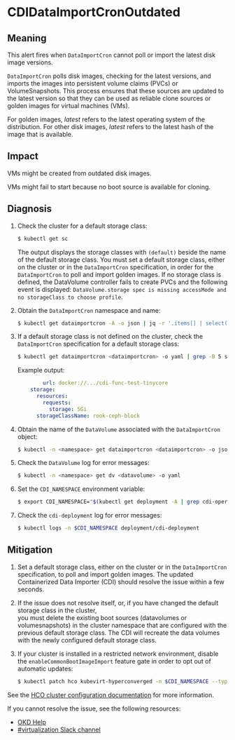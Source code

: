 # CDIDataImportCronOutdated
<!-- Edited by apinnick, Oct. 2022-->

## Meaning

This alert fires when `DataImportCron` cannot poll or import the latest disk
image versions.

`DataImportCron` polls disk images, checking for the latest versions, and
imports the images into persistent volume claims (PVCs) or VolumeSnapshots. This
process ensures that these sources are updated to the latest version so that
they can be used as reliable clone sources or golden images for virtual machines
(VMs).

For golden images, _latest_ refers to the latest operating system of the
distribution. For other disk images, _latest_ refers to the latest hash of the
image that is available.

## Impact

VMs might be created from outdated disk images.

VMs might fail to start because no boot source is available for cloning.

## Diagnosis

1. Check the cluster for a default storage class:

   ```bash
   $ kubectl get sc
   ```

   The output displays the storage classes with `(default)` beside the name of
   the default storage class. You must set a default storage class, either on
   the cluster or in the `DataImportCron` specification, in order for the
   `DataImportCron` to poll and import golden images. If no storage class is
   defined, the DataVolume controller fails to create PVCs and the following
   event is displayed: `DataVolume.storage spec is missing accessMode and no
   storageClass to choose profile`.

2. Obtain the `DataImportCron` namespace and name:

   ```bash
   $ kubectl get dataimportcron -A -o json | jq -r '.items[] | select(.status.conditions[] | select(.type == "UpToDate" and .status == "False")) | .metadata.namespace + "/" + .metadata.name'
   ```

3. If a default storage class is not defined on the cluster, check the
`DataImportCron` specification for a default storage class:

   ```bash
   $ kubectl get dataimportcron <dataimportcron> -o yaml | grep -B 5 storageClassName
   ```

   Example output:

   ```yaml
           url: docker://.../cdi-func-test-tinycore
       storage:
         resources:
           requests:
             storage: 5Gi
         storageClassName: rook-ceph-block
   ```

4. Obtain the name of the `DataVolume` associated with the `DataImportCron`
object:

   ```bash
   $ kubectl -n <namespace> get dataimportcron <dataimportcron> -o json | jq .status.lastImportedPVC.name
   ```

5. Check the `DataVolume` log for error messages:

   ```bash
   $ kubectl -n <namespace> get dv <datavolume> -o yaml
   ```

6. Set the `CDI_NAMESPACE` environment variable:

   ```bash
   $ export CDI_NAMESPACE="$(kubectl get deployment -A | grep cdi-operator | awk '{print $1}')"
   ```

7. Check the `cdi-deployment` log for error messages:

   ```bash
   $ kubectl logs -n $CDI_NAMESPACE deployment/cdi-deployment
   ```

## Mitigation

1. Set a default storage class, either on the cluster or in the `DataImportCron`
specification, to poll and import golden images. The updated Containerized Data
Importer (CDI) should resolve the issue within a few seconds.

2. If the issue does not resolve itself, or, if you have changed the default
storage class in the cluster,  
you must delete the existing boot sources (datavolumes or volumesnapshots) in
the cluster namespace that are configured with the previous default storage
class. The CDI will recreate the data volumes with the newly configured default
storage class.

3. If your cluster is installed in a restricted network environment, disable the
`enableCommonBootImageImport` feature gate in order to opt out of automatic
updates:

   ```bash
   $ kubectl patch hco kubevirt-hyperconverged -n $CDI_NAMESPACE --type json -p '[{"op": "replace", "path": "/spec/featureGates/enableCommonBootImageImport", "value": false}]'
   ```

<!--DS: If you cannot resolve the issue, log in to the
link:https://access.redhat.com[Customer Portal] and open a support case,
attaching the artifacts gathered during the Diagnosis procedure.-->
<!--USstart-->
See the [HCO cluster configuration documentation](https://github.com/kubevirt/hyperconverged-cluster-operator/blob/main/docs/cluster-configuration.md#enablecommonbootimageimport-feature-gate)
for more information.

If you cannot resolve the issue, see the following resources:

- [OKD Help](https://www.okd.io/help/)
- [#virtualization Slack channel](https://kubernetes.slack.com/channels/virtualization)
<!--USend-->
